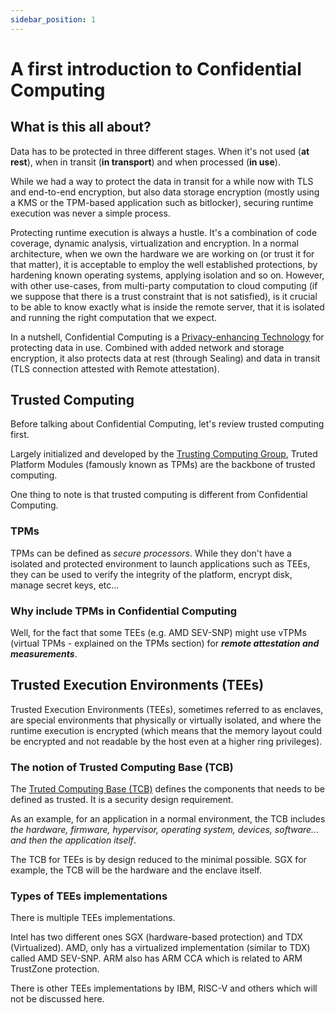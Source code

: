 ```yaml
---
sidebar_position: 1
---
```


# A first introduction to Confidential Computing 

## What is this all about? 

Data has to be protected in three different stages. When it's not used (**at rest**), when in transit (**in transport**) and when processed (**in use**). 

While we had a way to protect the data in transit for a while now with TLS and end-to-end encryption, but also data storage encryption (mostly using a KMS or the TPM-based application such as bitlocker), securing runtime execution was never a simple process. 

Protecting runtime execution is always a hustle. It's a combination of code coverage, dynamic analysis, virtualization and encryption. 
In a normal architecture, when we own the hardware we are working on (or trust it for that matter), it is acceptable to employ the well established protections, by hardening known operating systems, applying isolation and so on.
However, with other use-cases, from multi-party computation to cloud computing (if we suppose that there is a trust constraint that is not satisfied), is it crucial to be able to know exactly what is inside the remote server, that it is isolated and running the right computation that we expect. 

In a nutshell, Confidential Computing is a [Privacy-enhancing Technology](https://en.wikipedia.org/wiki/Privacy-enhancing_technologies) for protecting data in use. Combined with added network and storage encryption, it also protects data at rest (through Sealing) and data in transit (TLS connection attested with Remote attestation). 


## Trusted Computing
Before talking about Confidential Computing, let's review trusted computing first. 

Largely initialized and developed by the [Trusting Computing Group](https://trustedcomputinggroup.org/), Truted Platform Modules (famously known as TPMs) are the backbone of trusted computing.

One thing to note is that trusted computing is different from Confidential Computing. 

### TPMs

TPMs can be defined as *secure processors*. While they don't have a isolated and protected environment to launch applications such as TEEs, they can be used to verify the integrity of the platform, encrypt disk, manage secret keys, etc...  

### Why include TPMs in Confidential Computing

Well, for the fact that some TEEs (e.g. AMD SEV-SNP) might use vTPMs (virtual TPMs - explained on the TPMs section) for ***remote attestation and measurements***. 

## Trusted Execution Environments (TEEs)

Trusted Execution Environments (TEEs), sometimes referred to as enclaves, are special environments that physically or virtually isolated, and where the runtime execution is encrypted (which means that the memory layout could be encrypted and not readable by the host even at a higher ring privileges). 


### The notion of Trusted Computing Base (TCB)

The [Truted Computing Base (TCB)](https://en.wikipedia.org/wiki/Trusted_computing_base) defines the components that needs to be defined as trusted. It is a security design requirement. 


As an example, for an application in a normal environment, the TCB includes *the hardware, firmware, hypervisor, operating system, devices, software... and then the application itself*. 

The TCB for TEEs is by design reduced to the minimal possible. SGX for example, the TCB will be the hardware and the enclave itself. 


### Types of TEEs implementations
There is multiple TEEs implementations. 

Intel has two different ones SGX (hardware-based protection) and TDX (Virtualized). 
AMD, only has a virtualized implementation (similar to TDX) called AMD SEV-SNP. 
ARM also has ARM CCA which is related to ARM TrustZone protection. 


There is other TEEs implementations by IBM, RISC-V and others which will not be discussed here. 

